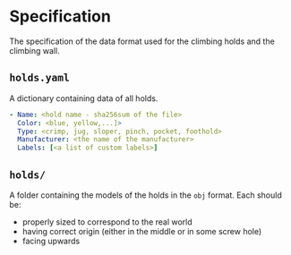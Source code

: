 # Specification
The specification of the data format used for the climbing holds and the climbing wall.

## `holds.yaml`
A dictionary containing data of all holds.

```yaml
- Name: <hold name - sha256sum of the file>
  Color: <blue, yellow,...]>
  Type: <crimp, jug, sloper, pinch, pocket, foothold>
  Manufacturer: <the name of the manufacturer>
  Labels: [<a list of custom labels>]
```

## `holds/`
A folder containing the models of the holds in the `obj` format. Each should be:

- properly sized to correspond to the real world
- having correct origin (either in the middle or in some screw hole)
- facing upwards
